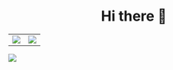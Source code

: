 <h1 align="center">Hi there 👋</h1>
<table align="center">
	<tr>
		<td>
			<img src="https://github-readme-stats-chi-ruddy.vercel.app/api?username=sonovoid&count_private=true&show_icons=true&hide_rank=true&theme=transparent" />
		</td>
		<td>
			<img src="https://github-readme-stats-chi-ruddy.vercel.app/api/top-langs?username=sonovoid&count_private=true&layout=compact&theme=transparent" />
		</td>
	</tr>
</table>
<img src="https://lastfm-recently-played-readme-rho.vercel.app/api?user=xsonority&header_style=compact_stats&footer_style=wave&maxage=60"/>
<!--
**sonovoid/sonovoid** is a ✨ _special_ ✨ repository because its `README.md` (this file) appears on your GitHub profile.

Here are some ideas to get you started:

- 🔭 I’m currently working on ...
- 🌱 I’m currently learning ...
- 👯 I’m looking to collaborate on ...
- 🤔 I’m looking for help with ...
- 💬 Ask me about ...
- 📫 How to reach me: ...
- 😄 Pronouns: ...
- ⚡ Fun fact: ...
-->
